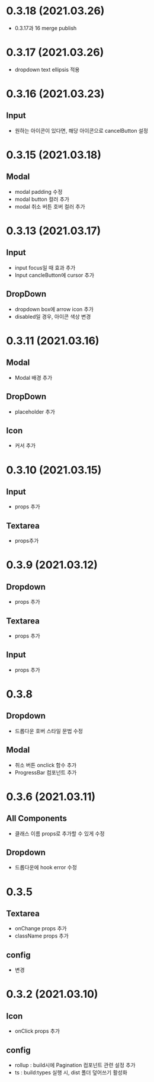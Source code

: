 # 0.3.18 (2021.03.26)

- 0.3.17과 16 merge publish

# 0.3.17 (2021.03.26)

- dropdown text ellipsis 적용

# 0.3.16 (2021.03.23)

## Input

- 원하는 아이콘이 있다면, 해당 아이콘으로 cancelButton 설정

# 0.3.15 (2021.03.18)

## Modal

- modal padding 수정
- modal button 컬러 추가
- modal 취소 버튼 호버 컬러 추가

# 0.3.13 (2021.03.17)

## Input

- input focus일 때 효과 추가
- Input cancleButton에 cursor 추가

## DropDown

- dropdown box에 arrow icon 추가
- disabled일 경우, 아이콘 색상 변경

# 0.3.11 (2021.03.16)

## Modal

- Modal 배경 추가

## DropDown

- placeholder 추가

## Icon

- 커서 추가

# 0.3.10 (2021.03.15)

## Input

- props 추가

## Textarea

- props추가

# 0.3.9 (2021.03.12)

## Dropdown

- props 추가

## Textarea

- props 추가

## Input

- props 추가

# 0.3.8

## Dropdown

- 드롭다운 호버 스타일 문법 수정

## Modal

- 취소 버튼 onclick 함수 추가
- ProgressBar 컴포넌트 추가

# 0.3.6 (2021.03.11)

## All Components

- 클래스 이름 props로 추가할 수 있게 수정

## Dropdown

- 드롭다운에 hook error 수정

# 0.3.5

## Textarea

- onChange props 추가
- className props 추가

## config

- 변경

# 0.3.2 (2021.03.10)

## Icon

- onClick props 추가

## config

- rollup : build시에 Pagination 컴포넌트 관련 설정 추가
- ts : build:types 실행 시, dist 폴더 덮어쓰기 활성화
